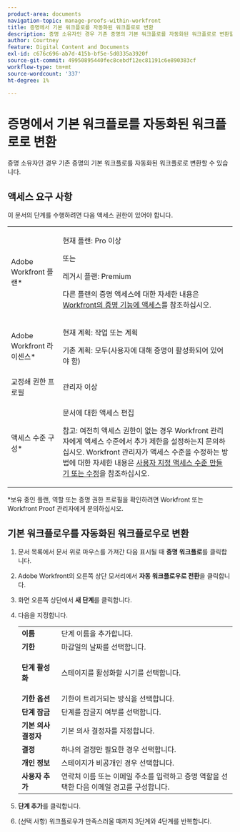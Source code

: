 ```yaml
---
product-area: documents
navigation-topic: manage-proofs-within-workfront
title: 증명에서 기본 워크플로를 자동화된 워크플로로 변환
description: 증명 소유자인 경우 기존 증명의 기본 워크플로를 자동화된 워크플로로 변환할 수 있습니다.
author: Courtney
feature: Digital Content and Documents
exl-id: c676c696-ab7d-415b-bf5e-5d0335a3920f
source-git-commit: 49950895440fec8cebdf12ec81191c6e890383cf
workflow-type: tm+mt
source-wordcount: '337'
ht-degree: 1%

---
```


# 증명에서 기본 워크플로를 자동화된 워크플로로 변환

증명 소유자인 경우 기존 증명의 기본 워크플로를 자동화된 워크플로로 변환할 수 있습니다.

## 액세스 요구 사항

이 문서의 단계를 수행하려면 다음 액세스 권한이 있어야 합니다.

<table style="table-layout:auto"> 
 <col> 
 <col> 
 <tbody> 
  <tr> 
   <td role="rowheader">Adobe Workfront 플랜*</td> 
   <td> <p>현재 플랜: Pro 이상</p> <p>또는</p> <p>레거시 플랜: Premium</p> <p>다른 플랜의 증명 액세스에 대한 자세한 내용은 <a href="/help/quicksilver/administration-and-setup/manage-workfront/configure-proofing/access-to-proofing-functionality.md" class="MCXref xref">Workfront의 증명 기능에 액세스</a>를 참조하십시오.</p> </td> 
  </tr> 
  <tr> 
   <td role="rowheader">Adobe Workfront 라이센스*</td> 
   <td> <p>현재 계획: 작업 또는 계획</p> <p>기존 계획: 모두(사용자에 대해 증명이 활성화되어 있어야 함)</p> </td> 
  </tr> 
  <tr> 
   <td role="rowheader">교정쇄 권한 프로필 </td> 
   <td>관리자 이상</td> 
  </tr> 
  <tr> 
   <td role="rowheader">액세스 수준 구성*</td> 
   <td> <p>문서에 대한 액세스 편집</p> <p>참고: 여전히 액세스 권한이 없는 경우 Workfront 관리자에게 액세스 수준에서 추가 제한을 설정하는지 문의하십시오. Workfront 관리자가 액세스 수준을 수정하는 방법에 대한 자세한 내용은 <a href="../../../administration-and-setup/add-users/configure-and-grant-access/create-modify-access-levels.md" class="MCXref xref">사용자 지정 액세스 수준 만들기 또는 수정</a>을 참조하십시오.</p> </td> 
  </tr> 
 </tbody> 
</table>

&#42;보유 중인 플랜, 역할 또는 증명 권한 프로필을 확인하려면 Workfront 또는 Workfront Proof 관리자에게 문의하십시오.

## 기본 워크플로우를 자동화된 워크플로우로 변환

1. 문서 목록에서 문서 위로 마우스를 가져간 다음 표시될 때 **증명 워크플로**&#x200B;를 클릭합니다.
1. Adobe Workfront의 오른쪽 상단 모서리에서 **자동 워크플로우로 전환**&#x200B;을 클릭합니다.
1. 화면 오른쪽 상단에서 **새 단계**&#x200B;를 클릭합니다.
1. 다음을 지정합니다.

   <table style="table-layout:auto"> 
    <col> 
    <col> 
    <tbody> 
     <tr> 
      <td role="rowheader"><strong>이름</strong> </td> 
      <td>단계 이름을 추가합니다.</td> 
     </tr> 
     <tr> 
      <td role="rowheader"><strong>기한</strong> </td> 
      <td>마감일의 날짜를 선택합니다.</td> 
     </tr> 
     <tr> 
      <td role="rowheader"> <p><strong>단계 활성화</strong> </p> </td> 
      <td>스테이지를 활성화할 시기를 선택합니다.</td> 
     </tr> 
     <tr> 
      <td role="rowheader"><strong>기한 옵션</strong> </td> 
      <td>기한이 트리거되는 방식을 선택합니다.</td> 
     </tr> 
     <tr> 
      <td role="rowheader"><strong>단계 잠금</strong> </td> 
      <td>단계를 잠글지 여부를 선택합니다.</td> 
     </tr> 
     <tr> 
      <td role="rowheader"><strong>기본 의사 결정자</strong> </td> 
      <td>기본 의사 결정자를 지정합니다.</td> 
     </tr> 
     <tr> 
      <td role="rowheader"><strong>결정</strong> </td> 
      <td>하나의 결정만 필요한 경우 선택합니다. </td> 
     </tr> 
     <tr> 
      <td role="rowheader"><strong>개인 정보</strong> </td> 
      <td>스테이지가 비공개인 경우 선택합니다.</td> 
     </tr> 
     <tr> 
      <td role="rowheader"><strong>사용자 추가</strong> </td> 
      <td>연락처 이름 또는 이메일 주소를 입력하고 증명 역할을 선택한 다음 이메일 경고를 구성합니다.</td> 
     </tr> 
    </tbody> 
   </table>

1. **단계 추가**&#x200B;를 클릭합니다.
1. (선택 사항) 워크플로우가 만족스러울 때까지 3단계와 4단계를 반복합니다.
